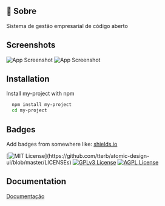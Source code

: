 
## 🚀 Sobre
Sistema de gestão empresarial de código aberto

  
## Screenshots

![App Screenshot](https://madewithnetworkfra.fra1.digitaloceanspaces.com/spatie-space-production/9891/matx-material-design-admin-dashboard-2.jpg)
![App Screenshot](https://pbs.twimg.com/media/EcQTl1QWoAEeJAq.jpg:large)

  
## Installation

Install my-project with npm

```bash
  npm install my-project
  cd my-project
```
    
## Badges

Add badges from somewhere like: [shields.io](https://shields.io/)

[![MIT License](https://img.shields.io/apm/l/atomic-design-ui.svg?)](https://github.com/tterb/atomic-design-ui/blob/master/LICENSEs)
[![GPLv3 License](https://img.shields.io/badge/License-GPL%20v3-yellow.svg)](https://opensource.org/licenses/)
[![AGPL License](https://img.shields.io/badge/license-AGPL-blue.svg)](http://www.gnu.org/licenses/agpl-3.0)

  
## Documentation

[Documentação ](https://linktodocumentation)

  
